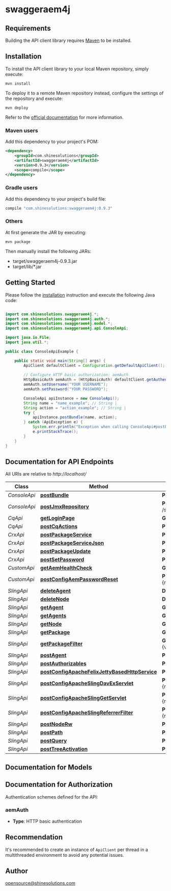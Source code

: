 # swaggeraem4j

## Requirements

Building the API client library requires [Maven](https://maven.apache.org/) to be installed.

## Installation

To install the API client library to your local Maven repository, simply execute:

```shell
mvn install
```

To deploy it to a remote Maven repository instead, configure the settings of the repository and execute:

```shell
mvn deploy
```

Refer to the [official documentation](https://maven.apache.org/plugins/maven-deploy-plugin/usage.html) for more information.

### Maven users

Add this dependency to your project's POM:

```xml
<dependency>
    <groupId>com.shinesolutions</groupId>
    <artifactId>swaggeraem4j</artifactId>
    <version>0.9.3</version>
    <scope>compile</scope>
</dependency>
```

### Gradle users

Add this dependency to your project's build file:

```groovy
compile "com.shinesolutions:swaggeraem4j:0.9.3"
```

### Others

At first generate the JAR by executing:

    mvn package

Then manually install the following JARs:

* target/swaggeraem4j-0.9.3.jar
* target/lib/*.jar

## Getting Started

Please follow the [installation](#installation) instruction and execute the following Java code:

```java

import com.shinesolutions.swaggeraem4j.*;
import com.shinesolutions.swaggeraem4j.auth.*;
import com.shinesolutions.swaggeraem4j.model.*;
import com.shinesolutions.swaggeraem4j.api.ConsoleApi;

import java.io.File;
import java.util.*;

public class ConsoleApiExample {

    public static void main(String[] args) {
        ApiClient defaultClient = Configuration.getDefaultApiClient();
        
        // Configure HTTP basic authorization: aemAuth
        HttpBasicAuth aemAuth = (HttpBasicAuth) defaultClient.getAuthentication("aemAuth");
        aemAuth.setUsername("YOUR USERNAME");
        aemAuth.setPassword("YOUR PASSWORD");

        ConsoleApi apiInstance = new ConsoleApi();
        String name = "name_example"; // String | 
        String action = "action_example"; // String | 
        try {
            apiInstance.postBundle(name, action);
        } catch (ApiException e) {
            System.err.println("Exception when calling ConsoleApi#postBundle");
            e.printStackTrace();
        }
    }
}

```

## Documentation for API Endpoints

All URIs are relative to *http://localhost/*

Class | Method | HTTP request | Description
------------ | ------------- | ------------- | -------------
*ConsoleApi* | [**postBundle**](docs/ConsoleApi.md#postBundle) | **POST** /system/console/bundles/{name} | 
*ConsoleApi* | [**postJmxRepository**](docs/ConsoleApi.md#postJmxRepository) | **POST** /system/console/jmx/com.adobe.granite:type&#x3D;Repository/op/{action} | 
*CqApi* | [**getLoginPage**](docs/CqApi.md#getLoginPage) | **GET** /libs/granite/core/content/login.html | 
*CqApi* | [**postCqActions**](docs/CqApi.md#postCqActions) | **POST** /.cqactions.html | 
*CrxApi* | [**postPackageService**](docs/CrxApi.md#postPackageService) | **POST** /crx/packmgr/service.jsp | 
*CrxApi* | [**postPackageServiceJson**](docs/CrxApi.md#postPackageServiceJson) | **POST** /crx/packmgr/service/.json/{path} | 
*CrxApi* | [**postPackageUpdate**](docs/CrxApi.md#postPackageUpdate) | **POST** /crx/packmgr/update.jsp | 
*CrxApi* | [**postSetPassword**](docs/CrxApi.md#postSetPassword) | **POST** /crx/explorer/ui/setpassword.jsp | 
*CustomApi* | [**getAemHealthCheck**](docs/CustomApi.md#getAemHealthCheck) | **GET** /system/health | 
*CustomApi* | [**postConfigAemPasswordReset**](docs/CustomApi.md#postConfigAemPasswordReset) | **POST** /apps/system/config.{runmode}/com.shinesolutions.aem.passwordreset.Activator | 
*SlingApi* | [**deleteAgent**](docs/SlingApi.md#deleteAgent) | **DELETE** /etc/replication/agents.{runmode}/{name} | 
*SlingApi* | [**deleteNode**](docs/SlingApi.md#deleteNode) | **DELETE** /{path}/{name} | 
*SlingApi* | [**getAgent**](docs/SlingApi.md#getAgent) | **GET** /etc/replication/agents.{runmode}/{name} | 
*SlingApi* | [**getAgents**](docs/SlingApi.md#getAgents) | **GET** /etc/replication/agents.{runmode}.-1.json | 
*SlingApi* | [**getNode**](docs/SlingApi.md#getNode) | **GET** /{path}/{name} | 
*SlingApi* | [**getPackage**](docs/SlingApi.md#getPackage) | **GET** /etc/packages/{group}/{name}-{version}.zip | 
*SlingApi* | [**getPackageFilter**](docs/SlingApi.md#getPackageFilter) | **GET** /etc/packages/{group}/{name}-{version}.zip/jcr:content/vlt:definition/filter.tidy.2.json | 
*SlingApi* | [**postAgent**](docs/SlingApi.md#postAgent) | **POST** /etc/replication/agents.{runmode}/{name} | 
*SlingApi* | [**postAuthorizables**](docs/SlingApi.md#postAuthorizables) | **POST** /libs/granite/security/post/authorizables | 
*SlingApi* | [**postConfigApacheFelixJettyBasedHttpService**](docs/SlingApi.md#postConfigApacheFelixJettyBasedHttpService) | **POST** /apps/system/config.{runmode}/org.apache.felix.http | 
*SlingApi* | [**postConfigApacheSlingDavExServlet**](docs/SlingApi.md#postConfigApacheSlingDavExServlet) | **POST** /apps/system/config.{runmode}/org.apache.sling.jcr.davex.impl.servlets.SlingDavExServlet | 
*SlingApi* | [**postConfigApacheSlingGetServlet**](docs/SlingApi.md#postConfigApacheSlingGetServlet) | **POST** /apps/system/config.{runmode}/org.apache.sling.servlets.get.DefaultGetServlet | 
*SlingApi* | [**postConfigApacheSlingReferrerFilter**](docs/SlingApi.md#postConfigApacheSlingReferrerFilter) | **POST** /apps/system/config.{runmode}/org.apache.sling.security.impl.ReferrerFilter | 
*SlingApi* | [**postNodeRw**](docs/SlingApi.md#postNodeRw) | **POST** /{path}/{name}.rw.html | 
*SlingApi* | [**postPath**](docs/SlingApi.md#postPath) | **POST** /{path}/ | 
*SlingApi* | [**postQuery**](docs/SlingApi.md#postQuery) | **POST** /bin/querybuilder.json | 
*SlingApi* | [**postTreeActivation**](docs/SlingApi.md#postTreeActivation) | **POST** /etc/replication/treeactivation.html | 


## Documentation for Models



## Documentation for Authorization

Authentication schemes defined for the API:
### aemAuth

- **Type**: HTTP basic authentication


## Recommendation

It's recommended to create an instance of `ApiClient` per thread in a multithreaded environment to avoid any potential issues.

## Author

opensource@shinesolutions.com

